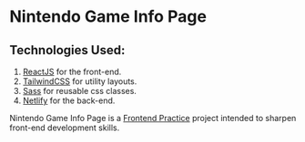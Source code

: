 # Nintendo Game Info Page

## Technologies Used:

1. [ReactJS](https://www.reactjs.org) for the front-end.
2. [TailwindCSS](https://www.tailwind.com) for utility layouts.
3. [Sass](https://sass-lang.com) for reusable css classes.
4. [Netlify](https://www.netlify.com) for the back-end.

Nintendo Game Info Page is a [Frontend Practice](https://www.frontendpractice.com/project/nintendo) project intended to sharpen front-end development skills.
